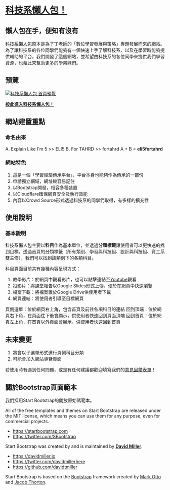 # [科技系懶人包！](https://eli5fortahrd.ml)

## 懶人包在手，便知有沒有

[科技系懶人包](https://eli5fortahrd.ml)原本是為了丁老師的「數位學習發展與策略」專題發展而來的網站。為了讓科技系的各位同學們能夠有一個快速上手了解科技系、以及在學習時能夠提供輔助的平台，我們開發了這個網站，並希望由科技系的各位同學來提供我們學習資源，也藉此來幫助更多的學弟妹們。

## 預覽

[![科技系懶人包 首頁預覽](https://res.cloudinary.com/eli5fortahrd/image/upload/readme/img/eli5fortahrd_preview.png)](https://eli5fortahrd.ml)

**[按此進入科技系懶人包！](https://eli5fortahrd.ml)**

## 網站建置重點

### 命名由來

A. Explain Like I'm 5 >> ELI5
B. For TAHRD >> fortahrd
A + B = **eli5fortahrd**

### 網站特色

1. 這是一個「學習經驗傳承平台」，平台本身也能夠作為傳承的一部份
2. 申請獨立網域，網址較容易記住
3. 以Bootstrap開發，相容多種裝置
4. 以Cloudflare確保網頁安全及執行效能
5. 內容以Crowd Source形式透過科技系的同學們取得，有多樣的擴充性

## 使用說明

### 基本說明

科技系懶人包主要以**科目**作為基本單位，並透過**分類標籤**讓使用者可以更快速的找到目標。透過首頁的分類標籤（所有類別、學習與科技組、設計與科技組、資工系雙主修），我們可以找到該類別下的各類科目。

科目頁面目前共有幾種內容呈現方式：
1. 教學影片：於網頁中觀看影片，也可以點擊連結至[Youtube](https://www.youtube.com/channel/UCN-q9NcER-5Zrs2HqTtbGIQ)觀看
2. 投影片：將課堂報告以Google Slides形式上傳，便於在網頁中快速瀏覽
3. 檔案下載：將檔案置於Google Drive供使用者下載
4. 網頁連結：將使用者引導至目標網頁

頁側選單：位於網頁右上角，包含首頁及前往各項科目的連結
回到頂端：位於網頁右下角，在頁面往下後會顯示，供使用者快速回到頁面頂端
回到首頁：位於網頁左上角，在首頁以外頁面會顯示，供使用者快速回到首頁

## 未來變更

1. 將會以子選單形式進行頁側科目分類
2. 可能會加入網站導覽頁面

若使用時有遇到任何問題，或是有任何建議都歡迎填寫我們的[意見回饋表單](https://forms.gle/oXptZdPXLTaC2wiN7)！

## 關於Bootstrap頁面範本

我們採用Start Bootstrap的開放原始碼範本。

All of the free templates and themes on Start Bootstrap are released under the MIT license, which means you can use them for any purpose, even for commercial projects.

* <https://startbootstrap.com>
* <https://twitter.com/SBootstrap>

Start Bootstrap was created by and is maintained by **[David Miller](https://davidmiller.io/)**.

* <https://davidmiller.io>
* <https://twitter.com/davidmillerhere>
* <https://github.com/davidtmiller>

Start Bootstrap is based on the [Bootstrap](https://getbootstrap.com/) framework created by [Mark Otto](https://twitter.com/mdo) and [Jacob Thorton](https://twitter.com/fat).
